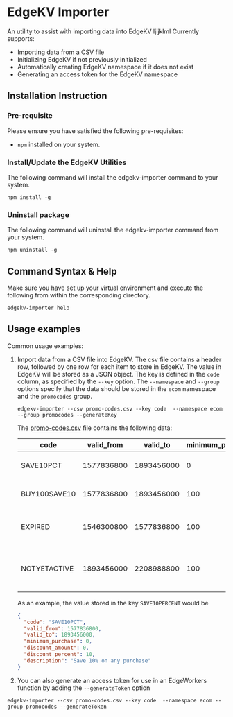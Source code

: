 # EdgeKV Importer
An utility to assist with importing data into EdgeKV
ljijklml
Currently supports:
* Importing data from a CSV file
* Initializing EdgeKV if not previously initialized
* Automatically creating EdgeKV namespace if it does not exist
* Generating an access token for the EdgeKV namespace

## Installation Instruction

### Pre-requisite
Please ensure you have satisfied the following pre-requisites:
* `npm` installed on your system.

### Install/Update the EdgeKV Utilities
The following command will install the edgekv-importer command to your system.

```shell
npm install -g
```

### Uninstall package
The following command will uninstall the edgekv-importer command from your system.

```shell
npm uninstall -g
```



## Command Syntax & Help
Make sure you have set up your virtual environment and execute the following from within the corresponding directory.
```shell
edgekv-importer help
```

## Usage examples

Common usage examples:

1. Import data from a CSV file into EdgeKV.  The csv file contains a header row, followed by one row for each item to store in EdgeKV.  The value in EdgeKV will be stored as a JSON object.  The key is defined in the `code` column, as specified by the `--key` option.  The `--namespace` and `--group` options specify that the data should be stored in the `ecom` namespace and the `promocodes` group.
    ```shell
    edgekv-importer --csv promo-codes.csv --key code  --namespace ecom --group promocodes --generateKey
    ```


    The [promo-codes.csv](promo-codes.csv) file contains the following data:

    code         | valid_from | valid_to   | minimum_purchase | discount_amount | discount_percent | description
    -------------|------------|------------|------------------|-----------------|------------------|-----------
    SAVE10PCT    | 1577836800 | 1893456000 | 0                | 0               | 10               | Save 10% on any purchase
    BUY100SAVE10 | 1577836800 | 1893456000 | 100              | 10              | 0                | Save $10 off a $100 purchase
    EXPIRED      | 1546300800 | 1577836800 | 100              | 10              | 0                | Example of an expired promo code
    NOTYETACTIVE | 1893456000 | 2208988800 | 100              | 10              | 0                | Example of a promo code which is not yet active

    As an example, the value stored in the key `SAVE10PERCENT` would be

    ```json
    {
      "code": "SAVE10PCT",
      "valid_from": 1577836800,
      "valid_to": 1893456000,
      "minimum_purchase": 0,
      "discount_amount": 0,
      "discount_percent": 10,
      "description": "Save 10% on any purchase"
    }
    ```

2. You can also generate an access token for use in an EdgeWorkers function by adding the `--generateToken` option

  ```shell
  edgekv-importer --csv promo-codes.csv --key code  --namespace ecom --group promocodes --generateToken
  ```
